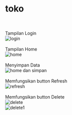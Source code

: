 # toko

<br><br>
Tampilan Login
<br>
![login](https://cloud.githubusercontent.com/assets/22131446/25691061/8d0e369e-30c1-11e7-99ce-f3f6eb410fdc.PNG)
<br><br>
Tampilan Home
<br>
![home](https://cloud.githubusercontent.com/assets/22131446/25691058/8d0c52f2-30c1-11e7-8504-93cd6d620c3e.PNG)
<br><Br>
Menyimpan Data
<br>
![home dan simpan](https://cloud.githubusercontent.com/assets/22131446/25691063/8d1455ec-30c1-11e7-98e0-0266e6d37738.PNG)
<br><br>
Memfungsikan button Refresh
<br>
![refresh](https://cloud.githubusercontent.com/assets/22131446/25691059/8d0ded38-30c1-11e7-955a-119428901221.PNG)
<br><br>
Memfungsikan button Delete
<br>
![delete](https://cloud.githubusercontent.com/assets/22131446/25691060/8d0e625e-30c1-11e7-94c2-7059e4026e67.PNG)
<br>
![delete1](https://cloud.githubusercontent.com/assets/22131446/25691062/8d11a180-30c1-11e7-9a9f-14f3c0408e2a.PNG)
<br><br>

